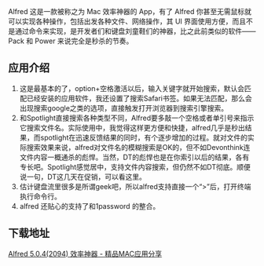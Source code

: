 

Alfred 这是一款被称之为 Mac 效率神器的 App，有了 Alfred 你甚至无需鼠标就可以实现各种操作，包括出发各种文件、网络操作，其 UI 界面使用方便，而且不是通过命令来实现，是开发者们和键盘刘童鞋们的神器，比之此前类似的软件——Pack 和 Power 来说完全是秒杀的节奏。

## 应用介绍

1.  这是最基本的了，option+空格激活以后，输入关键字就开始搜索，默认会匹配已经安装的应用软件，我还设置了搜索Safari书签。如果无法匹配，那么会出现搜索google之类的选项，直接触发打开浏览器到搜索引擎搜索。
2.  和Spotlight直接搜索各种类型不同，Alfred要多敲一个空格或者单引号来指示它搜索文件名。实际使用中，我觉得这样更方便和快捷，alfred几乎是秒出结果，而spotlight在迅速反馈结果的同时，有个逐步增加的过程。就对文件的实际搜索效果来说，alfred对文件名的模糊搜索是OK的，但不如Devonthink连文件内容一概通杀的彪悍。当然，DT的彪悍也是在你索引以后的结果，各有专长吧。Spotlight感觉居中，支持文件内容搜索，但仍然不如DT彻底。顺便说一句，DT这几天在促销，可以看这里。
3.  估计键盘流里很多是所谓geek吧，所以alfred支持直接一个“>”后，打开终端执行命令行。
4.  alfred 还贴心的支持了和1password 的整合。

## 下载地址
[Alfred 5.0.4(2094) 效率神器 - 精品MAC应用分享](https://xclient.info/s/alfred.html)